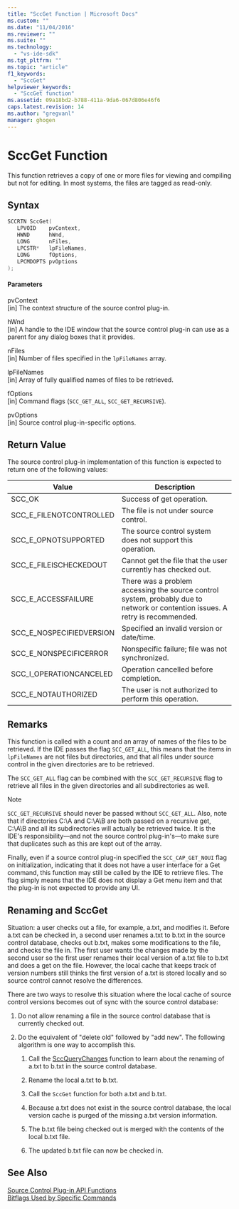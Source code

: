 ```yaml
---
title: "SccGet Function | Microsoft Docs"
ms.custom: ""
ms.date: "11/04/2016"
ms.reviewer: ""
ms.suite: ""
ms.technology: 
  - "vs-ide-sdk"
ms.tgt_pltfrm: ""
ms.topic: "article"
f1_keywords: 
  - "SccGet"
helpviewer_keywords: 
  - "SccGet function"
ms.assetid: 09a18bd2-b788-411a-9da6-067d806e46f6
caps.latest.revision: 14
ms.author: "gregvanl"
manager: ghogen
---
```

# SccGet Function
This function retrieves a copy of one or more files for viewing and compiling but not for editing. In most systems, the files are tagged as read-only.  
  
## Syntax  
  
```cpp  
SCCRTN SccGet(  
   LPVOID    pvContext,  
   HWND      hWnd,  
   LONG      nFiles,  
   LPCSTR*   lpFileNames,  
   LONG      fOptions,  
   LPCMDOPTS pvOptions  
);  
```  
  
#### Parameters  
 pvContext  
 [in] The context structure of the source control plug-in.  
  
 hWnd  
 [in] A handle to the IDE window that the source control plug-in can use as a parent for any dialog boxes that it provides.  
  
 nFiles  
 [in] Number of files specified in the `lpFileNames` array.  
  
 lpFileNames  
 [in] Array of fully qualified names of files to be retrieved.  
  
 fOptions  
 [in] Command flags (`SCC_GET_ALL`, `SCC_GET_RECURSIVE`).  
  
 pvOptions  
 [in] Source control plug-in-specific options.  
  
## Return Value  
 The source control plug-in implementation of this function is expected to return one of the following values:  
  
|Value|Description|  
|-----------|-----------------|  
|SCC_OK|Success of get operation.|  
|SCC_E_FILENOTCONTROLLED|The file is not under source control.|  
|SCC_E_OPNOTSUPPORTED|The source control system does not support this operation.|  
|SCC_E_FILEISCHECKEDOUT|Cannot get the file that the user currently has checked out.|  
|SCC_E_ACCESSFAILURE|There was a problem accessing the source control system, probably due to network or contention issues. A retry is recommended.|  
|SCC_E_NOSPECIFIEDVERSION|Specified an invalid version or date/time.|  
|SCC_E_NONSPECIFICERROR|Nonspecific failure; file was not synchronized.|  
|SCC_I_OPERATIONCANCELED|Operation cancelled before completion.|  
|SCC_E_NOTAUTHORIZED|The user is not authorized to perform this operation.|  
  
## Remarks  
 This function is called with a count and an array of names of the files to be retrieved. If the IDE passes the flag `SCC_GET_ALL`, this means that the items in `lpFileNames` are not files but directories, and that all files under source control in the given directories are to be retrieved.  
  
 The `SCC_GET_ALL` flag can be combined with the `SCC_GET_RECURSIVE` flag to retrieve all files in the given directories and all subdirectories as well.  
  
> [!NOTE]
>  `SCC_GET_RECURSIVE` should never be passed without `SCC_GET_ALL`. Also, note that if directories C:\A and C:\A\B are both passed on a recursive get, C:\A\B and all its subdirectories will actually be retrieved twice. It is the IDE's responsibility—and not the source control plug-in's—to make sure that duplicates such as this are kept out of the array.  
  
 Finally, even if a source control plug-in specified the `SCC_CAP_GET_NOUI` flag on initialization, indicating that it does not have a user interface for a Get command, this function may still be called by the IDE to retrieve files. The flag simply means that the IDE does not display a Get menu item and that the plug-in is not expected to provide any UI.  
  
## Renaming and SccGet  
 Situation: a user checks out a file, for example, a.txt, and modifies it. Before a.txt can be checked in, a second user renames a.txt to b.txt in the source control database, checks out b.txt, makes some modifications to the file, and checks the file in. The first user wants the changes made by the second user so the first user renames their local version of a.txt file to b.txt and does a get on the file. However, the local cache that keeps track of version numbers still thinks the first version of a.txt is stored locally and so source control cannot resolve the differences.  
  
 There are two ways to resolve this situation where the local cache of source control versions becomes out of sync with the source control database:  
  
1.  Do not allow renaming a file in the source control database that is currently checked out.  
  
2.  Do the equivalent of "delete old" followed by "add new". The following algorithm is one way to accomplish this.  
  
    1.  Call the [SccQueryChanges](../extensibility/sccquerychanges-function.md) function to learn about the renaming of a.txt to b.txt in the source control database.  
  
    2.  Rename the local a.txt to b.txt.  
  
    3.  Call the `SccGet` function for both a.txt and b.txt.  
  
    4.  Because a.txt does not exist in the source control database, the local version cache is purged of the missing a.txt version information.  
  
    5.  The b.txt file being checked out is merged with the contents of the local b.txt file.  
  
    6.  The updated b.txt file can now be checked in.  
  
## See Also  
 [Source Control Plug-in API Functions](../extensibility/source-control-plug-in-api-functions.md)   
 [Bitflags Used by Specific Commands](../extensibility/bitflags-used-by-specific-commands.md)